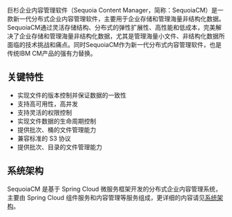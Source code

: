 巨杉企业内容管理软件（Sequoia Content Manager，简称：SequoiaCM）是一款新一代分布式企业内容管理软件，主要用于企业存储和管理海量非结构化数据。SequoiaCM通过灵活存储结构、分布式的弹性扩展性、高性能和低成本，完美解决了企业存储和管理海量非结构化数据，尤其是管理海量小文件、非结构化数据所面临的技术挑战和痛点。同时SequoiaCM作为新一代分布式内容管理软件，也是传统IBM CM产品的强有力替换。

关键特性
----
+ 实现文件的版本控制并保证数据的一致性
+ 支持高可用性，高并发
+ 支持灵活的权限控制
+ 实现文件数据的生命周期控制
+ 提供批次、桶的文件管理能力
+ 兼容标准的 S3 协议
+ 提供批次、目录的文件管理能力

系统架构
----
SequoiaCM 是基于 Spring Cloud 微服务框架开发的分布式企业内容管理系统，主要由 Spring Cloud 组件服务和内容管理等服务组成，更详细的内容请见[系统架构][architecture]。


[architecture]:Architecture/overview.md